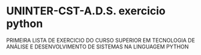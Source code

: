 # UNINTER-CST-A.D.S. exercicio python
 PRIMEIRA LISTA DE EXERCICIO DO CURSO SUPERIOR EM TECNOLOGIA DE ANÁLISE E DESENVOLVIMENTO DE SISTEMAS NA LINGUAGEM PYTHON
